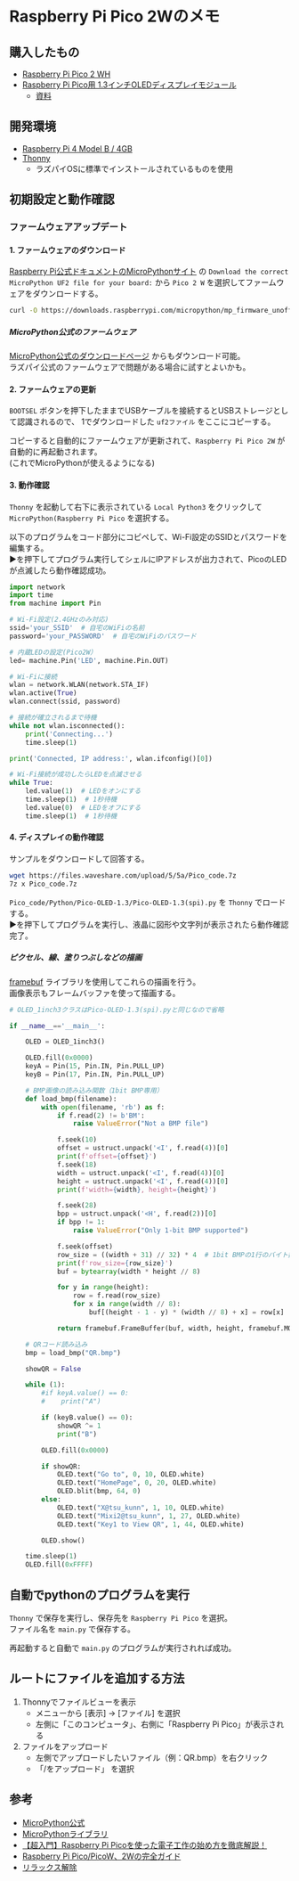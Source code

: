 # Raspberry Pi Pico 2Wのメモ

## 購入したもの
- [Raspberry Pi Pico 2 WH](https://www.switch-science.com/products/10258?variant=44459979407558)
- [Raspberry Pi Pico用 1.3インチOLEDディスプレイモジュール](https://www.switch-science.com/products/7549?variant=42382170915014)
  - [資料](https://www.waveshare.com/wiki/Pico-OLED-1.3)

## 開発環境
- [Raspberry Pi 4 Model B / 4GB](https://www.switch-science.com/products/5680?_pos=3&_sid=077434481&_ss=r)
- [Thonny](https://thonny.org/)
  - ラズパイOSに標準でインストールされているものを使用

## 初期設定と動作確認
### ファームウェアアップデート
#### 1. ファームウェアのダウンロード
[Raspberry Pi公式ドキュメントのMicroPythonサイト](https://www.raspberrypi.com/documentation/microcontrollers/micropython.html) の `Download the correct MicroPython UF2 file for your board:` から `Pico 2 W` を選択してファームウェアをダウンロードする。

```bash
curl -O https://downloads.raspberrypi.com/micropython/mp_firmware_unofficial_latest.uf2
```

##### MicroPython公式のファームウェア
[MicroPython公式のダウンロードページ](https://micropython.org/download/RPI_PICO2_W/) からもダウンロード可能。 \
ラズパイ公式のファームウェアで問題がある場合に試すとよいかも。

#### 2. ファームウェアの更新
`BOOTSEL` ボタンを押下したままでUSBケーブルを接続するとUSBストレージとして認識されるので、
1でダウンロードした `uf2ファイル` をここにコピーする。

コピーすると自動的にファームウェアが更新されて、`Raspberry Pi Pico 2W` が自動的に再起動されます。 \
(これでMicroPythonが使えるようになる)

#### 3. 動作確認
`Thonny` を起動して右下に表示されている `Local Python3` をクリックして `MicroPython(Raspberry Pi Pico` を選択する。

以下のプログラムをコード部分にコピペして、Wi-Fi設定のSSIDとパスワードを編集する。 \
▶を押下してプログラム実行してシェルにIPアドレスが出力されて、PicoのLEDが点滅したら動作確認成功。

```Python
import network
import time
from machine import Pin

# Wi-Fi設定(2.4GHzのみ対応)
ssid='your_SSID'  # 自宅のWiFiの名前
password='your_PASSWORD'  # 自宅のWiFiのパスワード

# 内蔵LEDの設定(Pico2W）
led= machine.Pin('LED', machine.Pin.OUT)

# Wi-Fiに接続
wlan = network.WLAN(network.STA_IF)
wlan.active(True)
wlan.connect(ssid, password)

# 接続が確立されるまで待機
while not wlan.isconnected():
    print('Connecting...')
    time.sleep(1)

print('Connected, IP address:', wlan.ifconfig()[0])

# Wi-Fi接続が成功したらLEDを点滅させる
while True:
    led.value(1)  # LEDをオンにする
    time.sleep(1)  # 1秒待機
    led.value(0)  # LEDをオフにする
    time.sleep(1)  # 1秒待機

```

#### 4. ディスプレイの動作確認
サンプルをダウンロードして回答する。

```bash
wget https://files.waveshare.com/upload/5/5a/Pico_code.7z
7z x Pico_code.7z
```

`Pico_code/Python/Pico-OLED-1.3/Pico-OLED-1.3(spi).py` を `Thonny` でロードする。 \
▶を押下してプログラムを実行し、液晶に図形や文字列が表示されたら動作確認完了。

##### ピクセル、線、塗りつぶしなどの描画
[framebuf](https://micropython-docs-ja.readthedocs.io/ja/latest/library/framebuf.html) ライブラリを使用してこれらの描画を行う。 \
画像表示もフレームバッファを使って描画する。

```python
# OLED_1inch3クラスはPico-OLED-1.3(spi).pyと同じなので省略

if __name__=='__main__':

    OLED = OLED_1inch3()

    OLED.fill(0x0000) 
    keyA = Pin(15, Pin.IN, Pin.PULL_UP)
    keyB = Pin(17, Pin.IN, Pin.PULL_UP)

    # BMP画像の読み込み関数（1bit BMP専用）
    def load_bmp(filename):
        with open(filename, 'rb') as f:
            if f.read(2) != b'BM':
                raise ValueError("Not a BMP file")

            f.seek(10)
            offset = ustruct.unpack('<I', f.read(4))[0]
            print(f'offset={offset}')
            f.seek(18)
            width = ustruct.unpack('<I', f.read(4))[0]
            height = ustruct.unpack('<I', f.read(4))[0]
            print(f'width={width}, height={height}')

            f.seek(28)
            bpp = ustruct.unpack('<H', f.read(2))[0]
            if bpp != 1:
                raise ValueError("Only 1-bit BMP supported")

            f.seek(offset)
            row_size = ((width + 31) // 32) * 4  # 1bit BMPの1行のバイト数（4バイト境界）
            print(f'row_size={row_size}')
            buf = bytearray(width * height // 8)

            for y in range(height):
                row = f.read(row_size)
                for x in range(width // 8):
                    buf[(height - 1 - y) * (width // 8) + x] = row[x]

            return framebuf.FrameBuffer(buf, width, height, framebuf.MONO_HLSB)

    # QRコード読み込み
    bmp = load_bmp("QR.bmp")

    showQR = False

    while (1):
        #if keyA.value() == 0:
        #    print("A")

        if (keyB.value() == 0):
            showQR ^= 1
            print("B")

        OLED.fill(0x0000)

        if showQR:
            OLED.text("Go to", 0, 10, OLED.white)
            OLED.text("HomePage", 0, 20, OLED.white)
            OLED.blit(bmp, 64, 0)
        else:
            OLED.text("X@tsu_kunn", 1, 10, OLED.white)
            OLED.text("Mixi2@tsu_kunn", 1, 27, OLED.white)
            OLED.text("Key1 to View QR", 1, 44, OLED.white)

        OLED.show()

    time.sleep(1)
    OLED.fill(0xFFFF)
```

## 自動でpythonのプログラムを実行
`Thonny` で保存を実行し、保存先を `Raspberry Pi Pico` を選択。 \
ファイル名を `main.py` で保存する。

再起動すると自動で `main.py` のプログラムが実行されれば成功。

## ルートにファイルを追加する方法
1. Thonnyでファイルビューを表示
    - メニューから [表示] → [ファイル] を選択
    - 左側に「このコンピュータ」、右側に「Raspberry Pi Pico」が表示される
1. ファイルをアップロード
    - 左側でアップロードしたいファイル（例：QR.bmp）を右クリック
    - 「/をアップロード」 を選択


## 参考
- [MicroPython公式](https://micropython.org/)
- [MicroPythonライブラリ](https://micropython-docs-ja.readthedocs.io/ja/latest/library/index.html)
- [【超入門】Raspberry Pi Picoを使った電子工作の始め方を徹底解説！](https://yossy-life.com/pico-start/)
- [Raspberry Pi Pico/PicoW、2Wの完全ガイド](https://www.iwillgoifican.com/raspberry-pi-pico/)
- [リラックス解除](https://micropython.org/download/RPI_PICO2/RPI_PICO2-latest.uf2)
